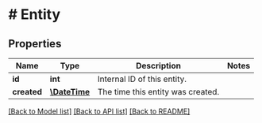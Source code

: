 # # Entity

## Properties

Name | Type | Description | Notes
------------ | ------------- | ------------- | -------------
**id** | **int** | Internal ID of this entity. | 
**created** | [**\DateTime**](\DateTime.md) | The time this entity was created. | 

[[Back to Model list]](../../README.md#documentation-for-models) [[Back to API list]](../../README.md#documentation-for-api-endpoints) [[Back to README]](../../README.md)


